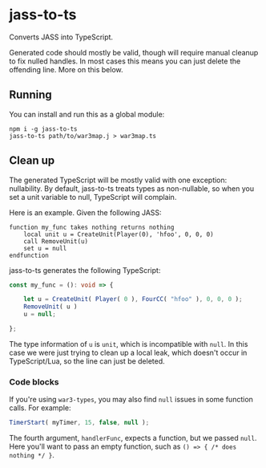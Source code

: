 # jass-to-ts
Converts JASS into TypeScript.

Generated code should mostly be valid, though will require manual cleanup to
fix nulled handles. In most cases this means you can just delete the offending
line. More on this below.

## Running
You can install and run this as a global module:

```
npm i -g jass-to-ts
jass-to-ts path/to/war3map.j > war3map.ts
```

## Clean up
The generated TypeScript will be mostly valid with one exception: nullability.
By default, jass-to-ts treats types as non-nullable, so when you set a unit
variable to null, TypeScript will complain.

Here is an example. Given the following JASS:

```jass
function my_func takes nothing returns nothing
    local unit u = CreateUnit(Player(0), 'hfoo', 0, 0, 0)
    call RemoveUnit(u)
    set u = null
endfunction
```

jass-to-ts generates the following TypeScript:

```typescript
const my_func = (): void => {

	let u = CreateUnit( Player( 0 ), FourCC( "hfoo" ), 0, 0, 0 );
	RemoveUnit( u )
	u = null;

};
```

The type information of `u` is `unit`, which is incompatible with `null`. In
this case we were just trying to clean up a local leak, which doesn't occur
in TypeScript/Lua, so the line can just be deleted.

### Code blocks
If you're using `war3-types`, you may also find `null` issues in some function
calls. For example:

```typescript
TimerStart( myTimer, 15, false, null );
```

The fourth argument, `handlerFunc`, expects a function, but we passed `null`.
Here you'll want to pass an empty function, such as
`() => { /* does nothing */ }`.